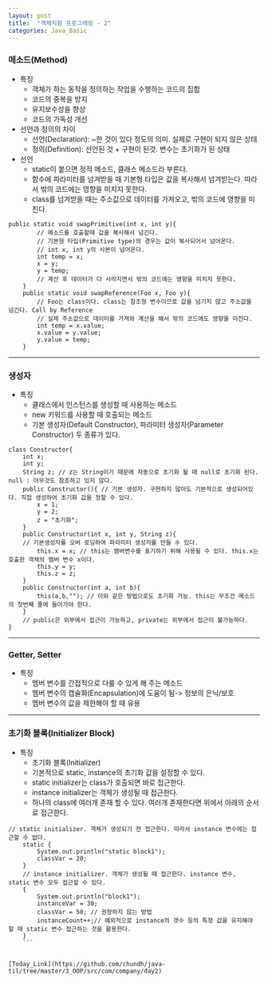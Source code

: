 ```yaml
---
layout: post
title:  "객체지향 프로그래밍 - 2"
categories: Java_Basic
---
```


### 메소드(Method)
- 특징
   * 객체가 하는 동작을 정의하는 작업을 수행하는 코드의 집합
   * 코드의 중복을 방지
   * 유지보수성을 향상
   * 코드의 가독성 개선
- 선언과 정의의 차이
   * 선언(Declaration): ~한 것이 있다 정도의 의미. 실제로 구현이 되지 않은 상태
   * 정의(Definition): 선언된 것 + 구현이 된것. 변수는 초기화가 된 상태
- 선언
   * static이 붙으면 정적 메소드, 클래스 메소드라 부른다.
   * 함수에 파라미터를 넘겨받을 때 기본형 타입은 값을 복사해서 넘겨받는다. 따라서 밖의 코드에는 영향을 미치지 못한다.
   * class를 넘겨받을 때는 주소값으로 데이터를 가져오고, 밖의 코드에 영향을 미친다.
```
public static void swapPrimitive(int x, int y){
        // 메소드를 호출할때 값을 복사해서 넘긴다.
        // 기본형 타입(Primitive type)의 경우는 값이 복사되어서 넘어온다.
        // int x, int y의 사본이 넘어온다.
        int temp = x;
        x = y;
        y = temp;
        // 계산 후 데이터가 다 사라지면서 밖의 코드에는 영향을 미치지 못한다.
    }
    public static void swapReference(Foo x, Foo y){
        // Foo는 class이다. class는 참조형 변수이므로 값을 넘기지 않고 주소값을 넘긴다. Call by Reference
        // 실제 주소값으로 데이터를 가져와 계산을 해서 밖의 코드에도 영향을 미친다.
        int temp = x.value;
        x.value = y.value;
        y.value = temp;
    }
```

- - -

### 생성자
- 특징
   * 클래스에서 인스턴스를 생성할 때 사용하는 메소드
   * new 키워드를 사용할 때 호출되는 메소드
   * 기본 생성자(Default Constructor), 파라미터 생성자(Parameter Constructor) 두 종류가 있다.
```
class Constructor{
    int x;
    int y;
    String z; // z는 String이기 때문에 자동으로 초기화 될 때 null로 초기화 된다. null : 아무것도 참조하고 있지 않다.
    public Constructor(){ // 기본 생성자. 구현하지 않아도 기본적으로 생성되어있다. 직접 생성하여 초기화 값을 정할 수 있다.
        x = 1;
        y = 2;
        z = "초기화";
    }
    public Constructor(int x, int y, String z){
    // 기본생성자를 오버 로딩하여 파라미터 생성자를 만들 수 있다.
        this.x = x; // this는 멤버변수를 표기하기 위해 사용될 수 있다. this.x는 호출한 객체의 멤버 변수 x이다.
        this.y = y;
        this.z = z;
    }
    public Constructor(int a, int b){
        this(a,b,""); // 이와 같은 방법으로도 초기화 가능. this는 무조건 메소드의 첫번째 줄에 들어가야 한다.
    }
    // public은 외부에서 접근이 가능하고, private는 외부에서 접근이 불가능하다.
}
```

- - -
### Getter, Setter
- 특징
   * 멤버 변수를 간접적으로 다룰 수 있게 해 주는 메소드
   * 멤버 변수의 캡슐화(Encapsulation)에 도움이 됨-> 정보의 은닉/보호
   * 멤버 변수의 값을 제한해야 할 때 유용

- - -
### 초기화 블록(Initializer Block)
- 특징
   * 초기화 블록(Initializer)
   * 기본적으로 static, instance의 초기화 값을 설정할 수 있다.
   * static initializer는 class가 호출되면 바로 접근한다.
   * instance initializer는 객체가 생성될 때 접근한다.
   * 하나의 class에 여러개 존재 할 수 있다. 여러개 존재한다면 위에서 아래의 순서로 접근한다.
```
// static initializer. 객체가 생성되기 전 접근한다. 따라서 instance 변수에는 접근할 수 없다.
    static {
        System.out.println("static block1");
        classVar = 20;
    }
    // instance initializer. 객체가 생성될 때 접근한다. instance 변수, static 변수 모두 접근할 수 있다.
    {
        System.out.println("block1");
        instanceVar = 30;
        classVar = 50; // 권장하지 않는 방법
        instanceCount++;// 예외적으로 instance의 갯수 등의 특정 값을 유지해야 할 때 static 변수 접근하는 것을 활용한다.
    }
    ```
    
    
[Today_Link](https://github.com/chundh/java-til/tree/master/3_OOP/src/com/company/day2)